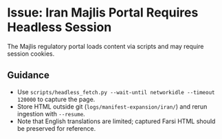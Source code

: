 # Issue: Iran Majlis Portal Requires Headless Session

The Majlis regulatory portal loads content via scripts and may require session cookies.

## Guidance
- Use `scripts/headless_fetch.py --wait-until networkidle --timeout 120000` to capture the page.
- Store HTML outside git (`logs/manifest-expansion/iran/`) and rerun ingestion with `--resume`.
- Note that English translations are limited; captured Farsi HTML should be preserved for reference.
